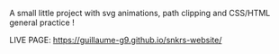 A small little project with svg animations, path clipping and CSS/HTML general practice !

LIVE PAGE: https://guillaume-g9.github.io/snkrs-website/